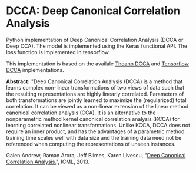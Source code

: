 # DCCA: Deep Canonical Correlation Analysis

Python implementation of Deep Canonical Correlation Analysis (DCCA or Deep CCA).
The model is implemented using the Keras functional API. The loss function is implemented in tensorflow.

This implementation is based on the availale [Theano DCCA](https://github.com/VahidooX/DeepCCA) and [Tensorflow DCCA](https://github.com/adrianna1211/DeepCCA_tensorflow) implementations.


**Abstract:** "Deep Canonical Correlation Analysis (DCCA) is a method that learns complex non-linear transformations of two views of data such that the resulting representations are highly linearly correlated. Parameters of both transformations are jointly learned to maximize the (regularized) total correlation. It can be viewed as a non-linear extension of the linear method canonical correlation analysis (CCA). It is an alternative to the nonparametric method kernel canonical correlation analysis (KCCA) for learning correlated nonlinear transformations. Unlike KCCA, DCCA does not require an inner product, and has the advantages of a parametric method: training time scales well with data size and the training data need not be referenced when computing the representations of unseen instances.

Galen Andrew, Raman Arora, Jeff Bilmes, Karen Livescu, "[Deep Canonical Correlation Analysis.](http://www.jmlr.org/proceedings/papers/v28/andrew13.pdf)", ICML, 2013.
